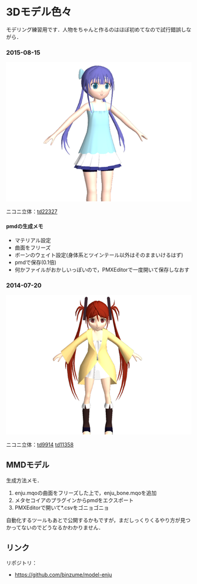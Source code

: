 3Dモデル色々
================

モデリング練習用です．人物をちゃんと作るのはほぼ初めてなので試行錯誤しながら．

### 2015-08-15

![WIP3](images/wip150815.png)

ニコニ立体：[td22327](http://3d.nicovideo.jp/works/td22327)

#### pmdの生成メモ

- マテリアル設定
- 曲面をフリーズ
- ボーンのウェイト設定(身体系とツインテール以外はそのままいけるはず)
- pmdで保存(0.1倍)
- 何かファイルがおかしいっぽいので，PMXEditorで一度開いて保存しなおす


### 2014-07-20

![WIP1](images/wip140720.png)

ニコニ立体：[td9914](http://3d.nicovideo.jp/works/td9914) [td11358](http://3d.nicovideo.jp/works/td11358)


MMDモデル
----------

生成方法メモ．

1. enju.mqoの曲面をフリーズした上で，enju_bone.mqoを追加
2. メタセコイアのプラグインからpmdをエクスポート
3. PMXEditorで開いて*.csvをゴニョゴニョ

自動化するツールもあとで公開するかもですが，まだしっくりくるやり方が見つかってないのでどうなるかわかりません．

リンク
---------


リポジトリ： 

- https://github.com/binzume/model-enju

